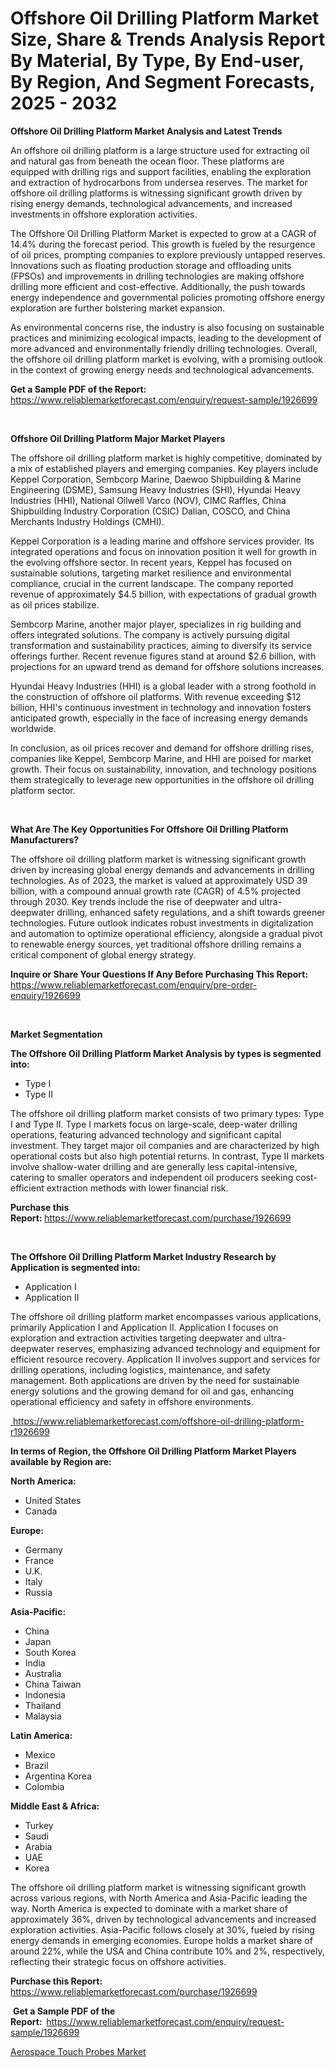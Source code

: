 <p><h1>Offshore Oil Drilling Platform Market Size, Share & Trends Analysis Report By Material, By Type, By End-user, By Region, And Segment Forecasts, 2025 - 2032</h1></p><p><strong>Offshore Oil Drilling Platform Market Analysis and Latest Trends</strong></p>
<p><p>An offshore oil drilling platform is a large structure used for extracting oil and natural gas from beneath the ocean floor. These platforms are equipped with drilling rigs and support facilities, enabling the exploration and extraction of hydrocarbons from undersea reserves. The market for offshore oil drilling platforms is witnessing significant growth driven by rising energy demands, technological advancements, and increased investments in offshore exploration activities.</p><p>The Offshore Oil Drilling Platform Market is expected to grow at a CAGR of 14.4% during the forecast period. This growth is fueled by the resurgence of oil prices, prompting companies to explore previously untapped reserves. Innovations such as floating production storage and offloading units (FPSOs) and improvements in drilling technologies are making offshore drilling more efficient and cost-effective. Additionally, the push towards energy independence and governmental policies promoting offshore energy exploration are further bolstering market expansion. </p><p>As environmental concerns rise, the industry is also focusing on sustainable practices and minimizing ecological impacts, leading to the development of more advanced and environmentally friendly drilling technologies. Overall, the offshore oil drilling platform market is evolving, with a promising outlook in the context of growing energy needs and technological advancements.</p></p>
<p><strong>Get a Sample PDF of the Report:&nbsp;</strong> <a href="https://www.reliablemarketforecast.com/enquiry/request-sample/1926699?utm_campaign=2011&utm_medium=2&utm_source=Github&utm_content=ia&utm_term=15012025&utm_id=offshore-oil-drilling-platform">https://www.reliablemarketforecast.com/enquiry/request-sample/1926699</a></p>
<p>&nbsp;</p>
<p><strong>Offshore Oil Drilling Platform Major Market Players</strong></p>
<p><p>The offshore oil drilling platform market is highly competitive, dominated by a mix of established players and emerging companies. Key players include Keppel Corporation, Sembcorp Marine, Daewoo Shipbuilding & Marine Engineering (DSME), Samsung Heavy Industries (SHI), Hyundai Heavy Industries (HHI), National Oilwell Varco (NOV), CIMC Raffles, China Shipbuilding Industry Corporation (CSIC) Dalian, COSCO, and China Merchants Industry Holdings (CMHI).</p><p>Keppel Corporation is a leading marine and offshore services provider. Its integrated operations and focus on innovation position it well for growth in the evolving offshore sector. In recent years, Keppel has focused on sustainable solutions, targeting market resilience and environmental compliance, crucial in the current landscape. The company reported revenue of approximately $4.5 billion, with expectations of gradual growth as oil prices stabilize.</p><p>Sembcorp Marine, another major player, specializes in rig building and offers integrated solutions. The company is actively pursuing digital transformation and sustainability practices, aiming to diversify its service offerings further. Recent revenue figures stand at around $2.6 billion, with projections for an upward trend as demand for offshore solutions increases.</p><p>Hyundai Heavy Industries (HHI) is a global leader with a strong foothold in the construction of offshore oil platforms. With revenue exceeding $12 billion, HHI's continuous investment in technology and innovation fosters anticipated growth, especially in the face of increasing energy demands worldwide.</p><p>In conclusion, as oil prices recover and demand for offshore drilling rises, companies like Keppel, Sembcorp Marine, and HHI are poised for market growth. Their focus on sustainability, innovation, and technology positions them strategically to leverage new opportunities in the offshore oil drilling platform sector.</p></p>
<p>&nbsp;</p>
<p><strong>What Are The Key Opportunities For Offshore Oil Drilling Platform Manufacturers?</strong></p>
<p><p>The offshore oil drilling platform market is witnessing significant growth driven by increasing global energy demands and advancements in drilling technologies. As of 2023, the market is valued at approximately USD 39 billion, with a compound annual growth rate (CAGR) of 4.5% projected through 2030. Key trends include the rise of deepwater and ultra-deepwater drilling, enhanced safety regulations, and a shift towards greener technologies. Future outlook indicates robust investments in digitalization and automation to optimize operational efficiency, alongside a gradual pivot to renewable energy sources, yet traditional offshore drilling remains a critical component of global energy strategy.</p></p>
<p><strong>Inquire or Share Your Questions If Any Before Purchasing This Report:</strong> <a href="https://www.reliablemarketforecast.com/enquiry/pre-order-enquiry/1926699?utm_campaign=2011&utm_medium=2&utm_source=Github&utm_content=ia&utm_term=15012025&utm_id=offshore-oil-drilling-platform">https://www.reliablemarketforecast.com/enquiry/pre-order-enquiry/1926699</a></p>
<p>&nbsp;</p>
<p><strong>Market Segmentation</strong></p>
<p><strong>The Offshore Oil Drilling Platform Market Analysis by types is segmented into:</strong></p>
<p><ul><li>Type I</li><li>Type II</li></ul></p>
<p><p>The offshore oil drilling platform market consists of two primary types: Type I and Type II. Type I markets focus on large-scale, deep-water drilling operations, featuring advanced technology and significant capital investment. They target major oil companies and are characterized by high operational costs but also high potential returns. In contrast, Type II markets involve shallow-water drilling and are generally less capital-intensive, catering to smaller operators and independent oil producers seeking cost-efficient extraction methods with lower financial risk.</p></p>
<p><strong>Purchase this Report:&nbsp;</strong><a href="https://www.reliablemarketforecast.com/purchase/1926699?utm_campaign=2011&utm_medium=2&utm_source=Github&utm_content=ia&utm_term=15012025&utm_id=offshore-oil-drilling-platform">https://www.reliablemarketforecast.com/purchase/1926699</a></p>
<p>&nbsp;</p>
<p><strong>The Offshore Oil Drilling Platform Market Industry Research by Application is segmented into:</strong></p>
<p><ul><li>Application I</li><li>Application II</li></ul></p>
<p><p>The offshore oil drilling platform market encompasses various applications, primarily Application I and Application II. Application I focuses on exploration and extraction activities targeting deepwater and ultra-deepwater reserves, emphasizing advanced technology and equipment for efficient resource recovery. Application II involves support and services for drilling operations, including logistics, maintenance, and safety management. Both applications are driven by the need for sustainable energy solutions and the growing demand for oil and gas, enhancing operational efficiency and safety in offshore environments.</p></p>
<p><a href="https://www.reliablemarketforecast.com/offshore-oil-drilling-platform-r1926699?utm_campaign=2011&utm_medium=2&utm_source=Github&utm_content=ia&utm_term=15012025&utm_id=offshore-oil-drilling-platform">&nbsp;https://www.reliablemarketforecast.com/offshore-oil-drilling-platform-r1926699</a></p>
<p><strong>In terms of Region, the Offshore Oil Drilling Platform Market Players available by Region are:</strong></p>
<p>
    <p> <strong> North America: </strong>
        <ul>
            <li>United States</li>
            <li>Canada</li>
        </ul>
        </p> 
    <p> <strong> Europe: </strong>
        <ul>
            <li>Germany</li>
            <li>France</li>
            <li>U.K.</li>
            <li>Italy</li>
            <li>Russia</li>
        </ul>
        </p> 
    <p> <strong> Asia-Pacific: </strong>
        <ul>
            <li>China</li>
            <li>Japan</li>
            <li>South Korea</li>
            <li>India</li>
            <li>Australia</li>
            <li>China Taiwan</li>
            <li>Indonesia</li>
            <li>Thailand</li>
            <li>Malaysia</li>
        </ul>
        </p> 
    <p> <strong> Latin America: </strong>
        <ul>
            <li>Mexico</li>
            <li>Brazil</li>
            <li>Argentina Korea</li>
            <li>Colombia</li>
        </ul>
        </p> 
    <p> <strong> Middle East & Africa: </strong>
        <ul>
            <li>Turkey</li>
            <li>Saudi</li>
            <li>Arabia</li>
            <li>UAE</li>
            <li>Korea</li>
        </ul>
    </p>
    </p>
<p><p>The offshore oil drilling platform market is witnessing significant growth across various regions, with North America and Asia-Pacific leading the way. North America is expected to dominate with a market share of approximately 36%, driven by technological advancements and increased exploration activities. Asia-Pacific follows closely at 30%, fueled by rising energy demands in emerging economies. Europe holds a market share of around 22%, while the USA and China contribute 10% and 2%, respectively, reflecting their strategic focus on offshore activities.</p></p>
<p><strong>Purchase this Report: </strong><a href="https://www.reliablemarketforecast.com/purchase/1926699?utm_campaign=2011&utm_medium=2&utm_source=Github&utm_content=ia&utm_term=15012025&utm_id=offshore-oil-drilling-platform">https://www.reliablemarketforecast.com/purchase/1926699</a></p>
<p>&nbsp;<strong>Get a Sample PDF of the Report:&nbsp;&nbsp;</strong><a href="https://www.reliablemarketforecast.com/enquiry/request-sample/1926699?utm_campaign=2011&utm_medium=2&utm_source=Github&utm_content=ia&utm_term=15012025&utm_id=offshore-oil-drilling-platform">https://www.reliablemarketforecast.com/enquiry/request-sample/1926699</a></p>
<p><strong></strong></p>
<p><p><a href="https://github.com/ChiragRp1/Market-Research-Report-List-7/blob/main/aerospace-touch-probes-market.md?utm_campaign=2011&utm_medium=2&utm_source=Github&utm_content=ia&utm_term=15012025&utm_id=offshore-oil-drilling-platform">Aerospace Touch Probes Market</a></p></p>